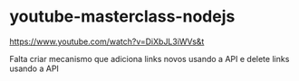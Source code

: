 # youtube-masterclass-nodejs

https://www.youtube.com/watch?v=DiXbJL3iWVs&t


Falta criar mecanismo que adiciona links novos usando a API e delete links usando a API
